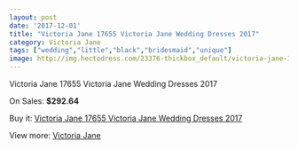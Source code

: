 ```yaml
---
layout: post
date: '2017-12-01'
title: "Victoria Jane 17655 Victoria Jane Wedding Dresses 2017"
category: Victoria Jane
tags: ["wedding","little","black","bridesmaid","unique"]
image: http://img.hectodress.com/23376-thickbox_default/victoria-jane-17655-victoria-jane-wedding-dresses-2013.jpg
---
```

Victoria Jane 17655 Victoria Jane Wedding Dresses 2017

On Sales: **$292.64**
<a href="https://www.hectodress.com/victoria-jane/10812-victoria-jane-17655-victoria-jane-wedding-dresses-2013.html"><amp-img layout="responsive" width="600" height="600" src="//img.hectodress.com/23376-thickbox_default/victoria-jane-17655-victoria-jane-wedding-dresses-2013.jpg" alt="Victoria Jane 17655 Victoria Jane Wedding Dresses 2017 0" /></a>
<a href="https://www.hectodress.com/victoria-jane/10812-victoria-jane-17655-victoria-jane-wedding-dresses-2013.html"><amp-img layout="responsive" width="600" height="600" src="//img.hectodress.com/23378-thickbox_default/victoria-jane-17655-victoria-jane-wedding-dresses-2013.jpg" alt="Victoria Jane 17655 Victoria Jane Wedding Dresses 2017 1" /></a>
<a href="https://www.hectodress.com/victoria-jane/10812-victoria-jane-17655-victoria-jane-wedding-dresses-2013.html"><amp-img layout="responsive" width="600" height="600" src="//img.hectodress.com/23377-thickbox_default/victoria-jane-17655-victoria-jane-wedding-dresses-2013.jpg" alt="Victoria Jane 17655 Victoria Jane Wedding Dresses 2017 2" /></a>

Buy it: [Victoria Jane 17655 Victoria Jane Wedding Dresses 2017](https://www.hectodress.com/victoria-jane/10812-victoria-jane-17655-victoria-jane-wedding-dresses-2013.html "Victoria Jane 17655 Victoria Jane Wedding Dresses 2017")

View more: [Victoria Jane](https://www.hectodress.com/172-victoria-jane "Victoria Jane")
